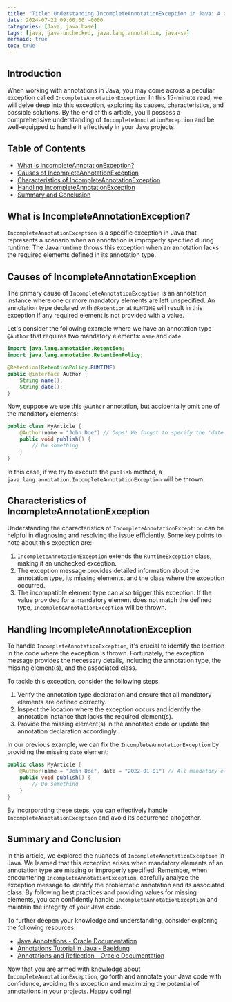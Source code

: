 ```yaml
---
title: "Title: Understanding IncompleteAnnotationException in Java: A Comprehensive Guide"
date: 2024-07-22 09:00:00 -0000
categories: [Java, java.base]
tags: [java, java-unchecked, java.lang.annotation, java-se]
mermaid: true
toc: true
---
```



## Introduction
When working with annotations in Java, you may come across a peculiar exception called `IncompleteAnnotationException`. In this 15-minute read, we will delve deep into this exception, exploring its causes, characteristics, and possible solutions. By the end of this article, you'll possess a comprehensive understanding of `IncompleteAnnotationException` and be well-equipped to handle it effectively in your Java projects.

## Table of Contents
- [What is IncompleteAnnotationException?](#what-is-incompleteannotationexception)
- [Causes of IncompleteAnnotationException](#causes-of-incompleteannotationexception)
- [Characteristics of IncompleteAnnotationException](#characteristics-of-incompleteannotationexception)
- [Handling IncompleteAnnotationException](#handling-incompleteannotationexception)
- [Summary and Conclusion](#summary-and-conclusion)

## What is IncompleteAnnotationException?
`IncompleteAnnotationException` is a specific exception in Java that represents a scenario when an annotation is improperly specified during runtime. The Java runtime throws this exception when an annotation lacks the required elements defined in its annotation type.

## Causes of IncompleteAnnotationException
The primary cause of `IncompleteAnnotationException` is an annotation instance where one or more mandatory elements are left unspecified. An annotation type declared with `@Retention` at `RUNTIME` will result in this exception if any required element is not provided with a value.

Let's consider the following example where we have an annotation type `@Author` that requires two mandatory elements: `name` and `date`.

```java
import java.lang.annotation.Retention;
import java.lang.annotation.RetentionPolicy;

@Retention(RetentionPolicy.RUNTIME)
public @interface Author {
    String name();
    String date();
}
```

Now, suppose we use this `@Author` annotation, but accidentally omit one of the mandatory elements:

```java
public class MyArticle {
    @Author(name = "John Doe") // Oops! We forgot to specify the 'date' element
    public void publish() {
        // Do something
    }
}
```

In this case, if we try to execute the `publish` method, a `java.lang.annotation.IncompleteAnnotationException` will be thrown.

## Characteristics of IncompleteAnnotationException
Understanding the characteristics of `IncompleteAnnotationException` can be helpful in diagnosing and resolving the issue efficiently. Some key points to note about this exception are:

1. `IncompleteAnnotationException` extends the `RuntimeException` class, making it an unchecked exception.
2. The exception message provides detailed information about the annotation type, its missing elements, and the class where the exception occurred.
3. The incompatible element type can also trigger this exception. If the value provided for a mandatory element does not match the defined type, `IncompleteAnnotationException` will be thrown.

## Handling IncompleteAnnotationException
To handle `IncompleteAnnotationException`, it's crucial to identify the location in the code where the exception is thrown. Fortunately, the exception message provides the necessary details, including the annotation type, the missing element(s), and the associated class.

To tackle this exception, consider the following steps:

1. Verify the annotation type declaration and ensure that all mandatory elements are defined correctly.
2. Inspect the location where the exception occurs and identify the annotation instance that lacks the required element(s).
3. Provide the missing element(s) in the annotated code or update the annotation declaration accordingly.

In our previous example, we can fix the `IncompleteAnnotationException` by providing the missing `date` element:

```java
public class MyArticle {
    @Author(name = "John Doe", date = "2022-01-01") // All mandatory elements are now provided
    public void publish() {
        // Do something
    }
}
```

By incorporating these steps, you can effectively handle `IncompleteAnnotationException` and avoid its occurrence altogether.

## Summary and Conclusion
In this article, we explored the nuances of `IncompleteAnnotationException` in Java. We learned that this exception arises when mandatory elements of an annotation type are missing or improperly specified. Remember, when encountering `IncompleteAnnotationException`, carefully analyze the exception message to identify the problematic annotation and its associated class. By following best practices and providing values for missing elements, you can confidently handle `IncompleteAnnotationException` and maintain the integrity of your Java code.

To further deepen your knowledge and understanding, consider exploring the following resources:

- [Java Annotations - Oracle Documentation](https://docs.oracle.com/en/java/javase/14/docs/api/java.base/java/lang/annotation/Annotation.html)
- [Annotations Tutorial in Java - Baeldung](https://www.baeldung.com/java-annotations)
- [Annotations and Reflection - Oracle Documentation](https://docs.oracle.com/en/java/javase/14/docs/api/java.base/java/lang/reflect/Annotation.html)

Now that you are armed with knowledge about `IncompleteAnnotationException`, go forth and annotate your Java code with confidence, avoiding this exception and maximizing the potential of annotations in your projects. Happy coding!